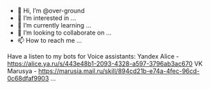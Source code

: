 - 👋 Hi, I’m @over-ground
- 👀 I’m interested in ...
- 🌱 I’m currently learning ...
- 💞️ I’m looking to collaborate on ...
- 📫 How to reach me ...

<!---
over-ground/over-ground is a ✨ special ✨ repository because its `README.md` (this file) appears on your GitHub profile.
You can click the Preview link to take a look at your changes.
--->

Have a listen to my bots for Voice assistants:
Yandex Alice - https://alice.ya.ru/s/443e48b1-2093-4328-a597-3796ab3ac670
VK Marusya - https://marusia.mail.ru/skill/894cd21b-e74a-4fec-96cd-0c68dfaf9903
...

